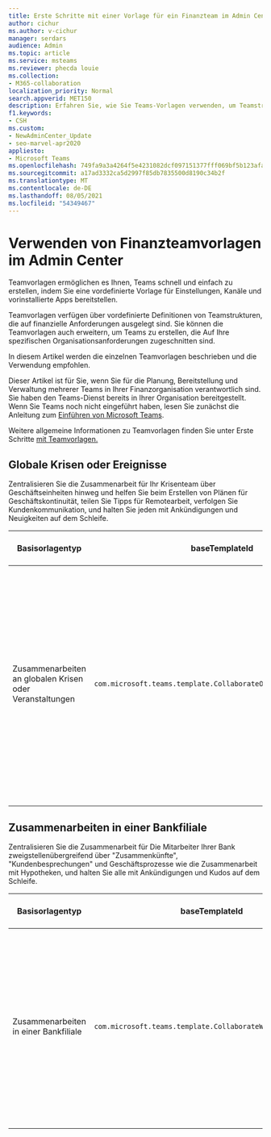 ```yaml
---
title: Erste Schritte mit einer Vorlage für ein Finanzteam im Admin Center
author: cichur
ms.author: v-cichur
manager: serdars
audience: Admin
ms.topic: article
ms.service: msteams
ms.reviewer: phecda louie
ms.collection:
- M365-collaboration
localization_priority: Normal
search.appverid: MET150
description: Erfahren Sie, wie Sie Teams-Vorlagen verwenden, um Teamstrukturen für finanzielle Anforderungen zu erstellen, indem Sie vordefinierte Einstellungen, Kanäle und vorinstallierte Apps über das Admin Center bereitstellen.
f1.keywords:
- CSH
ms.custom:
- NewAdminCenter_Update
- seo-marvel-apr2020
appliesto:
- Microsoft Teams
ms.openlocfilehash: 749fa9a3a4264f5e4231082dcf097151377fff069bf5b123afa6b1abc5ba017b
ms.sourcegitcommit: a17ad3332ca5d2997f85db7835500d8190c34b2f
ms.translationtype: MT
ms.contentlocale: de-DE
ms.lasthandoff: 08/05/2021
ms.locfileid: "54349467"
---
```

# <a name="use-financial-team-templates-in-the-admin-center"></a>Verwenden von Finanzteamvorlagen im Admin Center

Teamvorlagen ermöglichen es Ihnen, Teams schnell und einfach zu erstellen, indem Sie eine vordefinierte Vorlage für Einstellungen, Kanäle und vorinstallierte Apps bereitstellen.

Teamvorlagen verfügen über vordefinierte Definitionen von Teamstrukturen, die auf finanzielle Anforderungen ausgelegt sind. Sie können die Teamvorlagen auch erweitern, um Teams zu erstellen, die Auf Ihre spezifischen Organisationsanforderungen zugeschnitten sind.

In diesem Artikel werden die einzelnen Teamvorlagen beschrieben und die Verwendung empfohlen.

Dieser Artikel ist für Sie, wenn Sie für die Planung, Bereitstellung und Verwaltung mehrerer Teams in Ihrer Finanzorganisation verantwortlich sind. Sie haben den Teams-Dienst bereits in Ihrer Organisation bereitgestellt. Wenn Sie Teams noch nicht eingeführt haben, lesen Sie zunächst die Anleitung zum [Einführen von Microsoft Teams](./deploy-overview.md).

Weitere allgemeine Informationen zu Teamvorlagen finden Sie unter Erste Schritte [mit Teamvorlagen.](get-started-with-teams-templates-in-the-admin-console.md)

## <a name="global-crisis-or-event"></a>Globale Krisen oder Ereignisse

Zentralisieren Sie die Zusammenarbeit für Ihr Krisenteam über Geschäftseinheiten hinweg und helfen Sie beim Erstellen von Plänen für Geschäftskontinuität, teilen Sie Tipps für Remotearbeit, verfolgen Sie Kundenkommunikation, und halten Sie jeden mit Ankündigungen und Neuigkeiten auf dem Schleife.

| Basisorlagentyp|baseTemplateId | Eigenschaften, die mit dieser Basisvorlage geliefert werden |
| ------------------|-- |----------------------------------------------------- |
| Zusammenarbeiten an globalen Krisen oder Veranstaltungen|`com.microsoft.teams.template.CollaborateOnAGlobalCrisisOrEvent` |Kanäle: <ul><li>Allgemein<li>Ankündigungen</li><li>Nachrichten auf der ganzen Welt</li><li>Geschäftskontinuität</li><li>Remotearbeit</li><li>Interne Kommas</li><li>Externe Kommas</li><li>Genehmigungen anforderung</li><li>Kundenbeschwerden</li><li>Kudos</li><li>Update für Geschäftsleitung</li></ul>Apps: <ul><li>Lob</li><li>Wiki</li><li>Website</li><li>Planner</li></ul>|
||||

## <a name="collaborate-within-a-bank-branch"></a>Zusammenarbeiten in einer Bankfiliale

Zentralisieren Sie die Zusammenarbeit für Die Mitarbeiter Ihrer Bank zweigstellenübergreifend über "Zusammenkünfte", "Kundenbesprechungen" und Geschäftsprozesse wie die Zusammenarbeit mit Hypotheken, und halten Sie alle mit Ankündigungen und Kudos auf dem Schleife.

| Basisorlagentyp |baseTemplateId| Eigenschaften, die mit dieser Basisvorlage geliefert werden |
| ------------------ |--|----------------------------------------------------- |
|Zusammenarbeiten in einer Bankfiliale|`com.microsoft.teams.template.CollaborateWithinABankBranch` |Kanäle: <ul><li>Allgemein<li>Ankündigungen</li><li>Huddles</li><li>Kundenbesprechungen</li><li>Genehmigungen Anforderung</li><li>Durchseringen</li><li>Qualifikationsentwicklung</li><li>Kreditverarbeitung</li><li>Kundenbeschwerden</li><li>Kudos</li><li>Lustiges</li><li>Compliance</li></ul>Apps:<ul><li>Lob</li></ul>|
||||